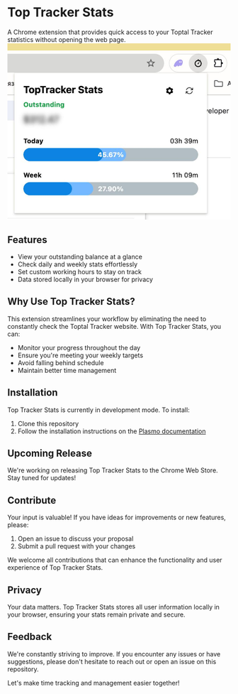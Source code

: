 # Top Tracker Stats

A Chrome extension that provides quick access to your Toptal Tracker statistics without opening the web page.
![Top Tracker Stats Extension](https://github.com/Olenius/top-tracker-stats/blob/main/assets/extension.png?raw=true)

## Features

- View your outstanding balance at a glance
- Check daily and weekly stats effortlessly
- Set custom working hours to stay on track
- Data stored locally in your browser for privacy

## Why Use Top Tracker Stats?

This extension streamlines your workflow by eliminating the need to constantly check the Toptal Tracker website. With Top Tracker Stats, you can:

- Monitor your progress throughout the day
- Ensure you're meeting your weekly targets
- Avoid falling behind schedule
- Maintain better time management

## Installation

Top Tracker Stats is currently in development mode. To install:

1. Clone this repository
2. Follow the installation instructions on the [Plasmo documentation](https://docs.plasmo.com/)

## Upcoming Release

We're working on releasing Top Tracker Stats to the Chrome Web Store. Stay tuned for updates!

## Contribute

Your input is valuable! If you have ideas for improvements or new features, please:

1. Open an issue to discuss your proposal
2. Submit a pull request with your changes

We welcome all contributions that can enhance the functionality and user experience of Top Tracker Stats.

## Privacy

Your data matters. Top Tracker Stats stores all user information locally in your browser, ensuring your stats remain private and secure.

## Feedback

We're constantly striving to improve. If you encounter any issues or have suggestions, please don't hesitate to reach out or open an issue on this repository.

Let's make time tracking and management easier together!
